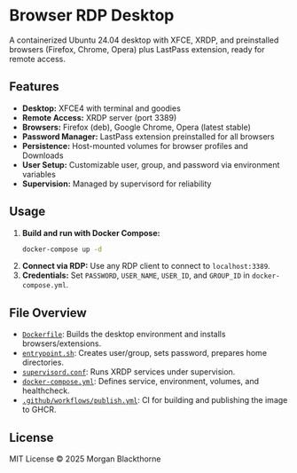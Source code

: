 # Browser RDP Desktop

A containerized Ubuntu 24.04 desktop with XFCE, XRDP, and preinstalled browsers (Firefox, Chrome, Opera) plus LastPass extension, ready for remote access.

## Features

- **Desktop:** XFCE4 with terminal and goodies
- **Remote Access:** XRDP server (port 3389)
- **Browsers:** Firefox (deb), Google Chrome, Opera (latest stable)
- **Password Manager:** LastPass extension preinstalled for all browsers
- **Persistence:** Host-mounted volumes for browser profiles and Downloads
- **User Setup:** Customizable user, group, and password via environment variables
- **Supervision:** Managed by supervisord for reliability

## Usage

1. **Build and run with Docker Compose:**
   ```sh
   docker-compose up -d
   ```
2. **Connect via RDP:** Use any RDP client to connect to `localhost:3389`.
3. **Credentials:** Set `PASSWORD`, `USER_NAME`, `USER_ID`, and `GROUP_ID` in `docker-compose.yml`.

## File Overview

- [`Dockerfile`](Dockerfile): Builds the desktop environment and installs browsers/extensions.
- [`entrypoint.sh`](entrypoint.sh): Creates user/group, sets password, prepares home directories.
- [`supervisord.conf`](supervisord.conf): Runs XRDP services under supervision.
- [`docker-compose.yml`](docker-compose.yml): Defines service, environment, volumes, and healthcheck.
- [`.github/workflows/publish.yml`](.github/workflows/publish.yml): CI for building and publishing the image to GHCR.

## License

MIT License © 2025 Morgan Blackthorne